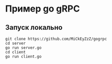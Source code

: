 # Пример go gRPC

## Запуск локально

```
git clone https://github.com/MiCkEyZzZ/gogrpc
cd server
go run server.go
cd client
go run client.go
```
